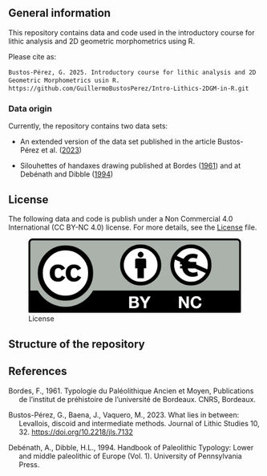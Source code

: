 ## **General information**

This repository contains data and code used in the introductory course
for lithic analysis and 2D geometric morphometrics using R.

Please cite as:

    Bustos-Pérez, G. 2025. Introductory course for lithic analysis and 2D Geometric Morphometrics usin R. https://github.com/GuillermoBustosPerez/Intro-Lithics-2DGM-in-R.git

### **Data origin**

Currently, the repository contains two data sets:

- An extended version of the data set published in the article
  Bustos-Pérez et al. ([2023](#ref-bustos-perezWhatLiesLevallois2023))

- Silouhettes of handaxes drawing published at Bordes
  ([1961](#ref-bordesTypologiePaleolithiqueAncien1961)) and at Debénath
  and Dibble ([1994](#ref-debenathHandbookPaleolithicTypology1994))

## **License**

The following data and code is publish under a Non Commercial 4.0
International (CC BY-NC 4.0) license. For more details, see the
[License](License.md) file.

<figure>
<img src="License.png" alt="License" />
<figcaption aria-hidden="true">License</figcaption>
</figure>

## **Structure of the repository**

## **References**

<div id="refs" class="references csl-bib-body hanging-indent"
entry-spacing="0">

<div id="ref-bordesTypologiePaleolithiqueAncien1961" class="csl-entry">

Bordes, F., 1961. Typologie du
<span class="nocase">Pal<span class="nocase">é</span>olithique
Ancien</span> et Moyen, Publications de l’institut de préhistoire de
l’université de Bordeaux. CNRS, Bordeaux.

</div>

<div id="ref-bustos-perezWhatLiesLevallois2023" class="csl-entry">

Bustos-Pérez, G., Baena, J., Vaquero, M., 2023. What lies in between:
Levallois, discoid and intermediate methods. Journal of Lithic Studies
10, 32. <https://doi.org/10.2218/jls.7132>

</div>

<div id="ref-debenathHandbookPaleolithicTypology1994" class="csl-entry">

Debénath, A., Dibble, H.L., 1994. Handbook of Paleolithic Typology:
Lower and middle paleolithic of Europe (Vol. 1). University of
Pennsylvania Press.

</div>

</div>
